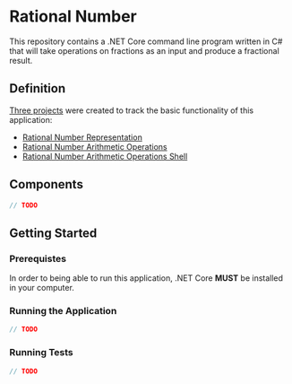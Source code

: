 # Rational Number

This repository contains a .NET Core command line program written in C# that will take operations on fractions as an input and produce a fractional result.

## Definition

[Three projects](https://github.com/anzurio/RationalNumber/projects) were created to track the basic functionality of this application:

- [Rational Number Representation](https://github.com/anzurio/RationalNumber/projects/4)
- [Rational Number Arithmetic Operations](https://github.com/anzurio/RationalNumber/projects/3)
- [Rational Number Arithmetic Operations Shell](https://github.com/anzurio/RationalNumber/projects/5)

## Components

```csharp
// TODO
```


## Getting Started

### Prerequistes

In order to being able to run this application, .NET Core **MUST** be installed in your computer.

### Running the Application

```csharp
// TODO
```

### Running Tests

```csharp
// TODO
```

